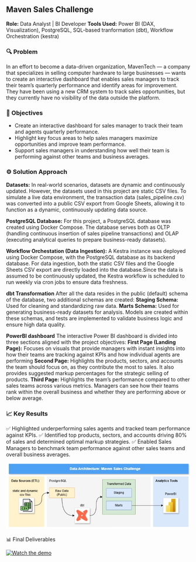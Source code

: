 ## Maven Sales Challenge

**Role:** Data Analyst | BI Developer
**Tools Used:** Power BI (DAX, Visualization), PostgreSQL, SQL-based tranformation (dbt), Workflow Orchestration (kestra) 

### 🔍 Problem
In an effort to become a data-driven organization, MavenTech — a company that specializes in selling computer hardware to large businesses — wants to create an interactive dashboard that enables sales managers to track their team’s quarterly performance and identify areas for improvement. They have been using a new CRM system to track sales opportunities, but they currently have no visibility of the data outside the platform.

### 🎯 Objectives  
- Create an interactive dashboard for sales manager to track their team and agents quarterly performance.
- Highlight key focus areas to help sales managers maximize opportunities and improve team performance.
- Support sales managers in understanding how well their team is performing against other teams and business averages.

### ⚙️ Solution Approach

**Datasets:**
In real-world scenarios, datasets are dynamic and continuously updated. However, the datasets used in this project are static CSV files. To simulate a live data environment, the transaction data (sales_pipeline.csv) was converted into a public CSV export from Google Sheets, allowing it to function as a dynamic, continuously updating data source.

**PostgreSQL Database:**
For this project, a PostgreSQL database was created using Docker Compose. The database serves both as OLTP (handling continuous insertion of sales pipeline transactions) and OLAP (executing analytical queries to prepare business-ready datasets).

**Workflow Orchestation (Data Ingestion):**
A Kestra instance was deployed using Docker Compose, with the PostgreSQL database as its backend database. For data ingestion, both the static CSV files and the Google Sheets CSV export are directly loaded into the database.Since the data is assumed to be continuously updated, the Kestra workflow is scheduled to run weekly via cron jobs to ensure data freshness.

**dbt Transformation**
After all the data resides in the public (default) schema of the database, two additional schemas are created:
**Staging Schema:** Used for cleaning and standardizing raw data.
**Marts Schema:** Used for generating business-ready datasets for analysis.
Models are created within these schemas, and tests are implemented to validate business logic and ensure high data quality.

**PowerBI dashboard**
The interactive Power BI dashboard is divided into three sections aligned with the project objectives:
**First Page (Landing Page):** Focuses on visuals that provide managers with instant insights into how their teams are tracking against KPIs and how individual agents are performing
**Second Page:** Highlights the products, sectors, and accounts the team should focus on, as they contribute the most to sales. It also provides suggested markup percentages for the strategic selling of products.
**Third Page:** Highlights the team’s performance compared to other sales teams across various metrics. Managers can see how their teams rank within the overall business and whether they are performing above or below average.

### 📈 Key Results

✅ Highlighted underperforming sales agents and tracked team performance against KPIs.
✅ Identified top products, sectors, and accounts driving 80% of sales and determined optimal markup strategies.
✅ Enabled Sales Managers to benchmark team performance against other sales teams and overall business averages.

![Data Architecture](https://github.com/salacjamesrhode77/portfolio_assets/blob/main/images/maven_sales_challenge/data_architecture.jpg?raw=true)

📊 Final Deliverables

[![Watch the demo](https://img.youtube.com/vi/suQ2LIrzfYU/maxresdefault.jpg)](https://www.youtube.com/watch?v=suQ2LIrzfYU)


